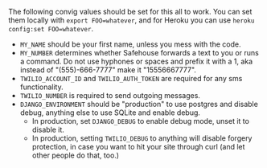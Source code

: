 The following convig values should be set for this all to work. You can set them locally with `export FOO=whatever`, and for Heroku you can use `heroku config:set FOO=whatever`.

* `MY_NAME` should be your first name, unless you mess with the code.
* `MY_NUMBER` determines whether Safehouse forwards a text to you or runs a command. Do not use hyphones or spaces and prefix it with a 1, aka instead of "(555)-666-7777" make it "15556667777".
* `TWILIO_ACCOUNT_ID` and `TWILIO_AUTH_TOKEN` are required for any sms functionality.
* `TWILIO_NUMBER` is required to send outgoing messages.
* `DJANGO_ENVIRONMENT` should be "production" to use postgres and disable debug, anything else to use SQLite and enable debug.
  * In production, set `DJANGO_DEBUG` to enable debug mode, unset it to disable it.
  * In production, setting `TWILIO_DEBUG` to anything will disable forgery protection, in case you want to hit your site through curl (and let other people do that, too.)
